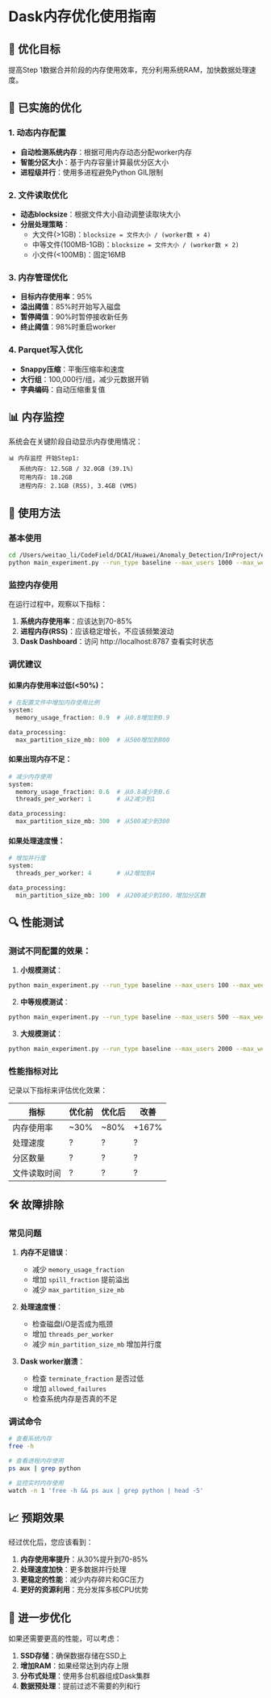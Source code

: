 # Dask内存优化使用指南

## 🎯 优化目标

提高Step 1数据合并阶段的内存使用效率，充分利用系统RAM，加快数据处理速度。

## 🔧 已实施的优化

### 1. 动态内存配置
- **自动检测系统内存**：根据可用内存动态分配worker内存
- **智能分区大小**：基于内存容量计算最优分区大小
- **进程级并行**：使用多进程避免Python GIL限制

### 2. 文件读取优化
- **动态blocksize**：根据文件大小自动调整读取块大小
- **分层处理策略**：
  - 大文件(>1GB)：`blocksize = 文件大小 / (worker数 × 4)`
  - 中等文件(100MB-1GB)：`blocksize = 文件大小 / (worker数 × 2)`
  - 小文件(<100MB)：固定16MB

### 3. 内存管理优化
- **目标内存使用率**：95%
- **溢出阈值**：85%时开始写入磁盘
- **暂停阈值**：90%时暂停接收新任务
- **终止阈值**：98%时重启worker

### 4. Parquet写入优化
- **Snappy压缩**：平衡压缩率和速度
- **大行组**：100,000行/组，减少元数据开销
- **字典编码**：自动压缩重复值

## 📊 内存监控

系统会在关键阶段自动显示内存使用情况：

```
📊 内存监控 开始Step1:
   系统内存: 12.5GB / 32.0GB (39.1%)
   可用内存: 18.2GB
   进程内存: 2.1GB (RSS), 3.4GB (VMS)
```

## 🚀 使用方法

### 基本使用
```bash
cd /Users/weitao_li/CodeField/DCAI/Huawei/Anomaly_Detection/InProject/experiments
python main_experiment.py --run_type baseline --max_users 1000 --max_weeks 10
```

### 监控内存使用
在运行过程中，观察以下指标：

1. **系统内存使用率**：应该达到70-85%
2. **进程内存(RSS)**：应该稳定增长，不应该频繁波动
3. **Dask Dashboard**：访问 http://localhost:8787 查看实时状态

### 调优建议

#### 如果内存使用率过低(<50%)：
```python
# 在配置文件中增加内存使用比例
system:
  memory_usage_fraction: 0.9  # 从0.8增加到0.9

data_processing:
  max_partition_size_mb: 800  # 从500增加到800
```

#### 如果出现内存不足：
```python
# 减少内存使用
system:
  memory_usage_fraction: 0.6  # 从0.8减少到0.6
  threads_per_worker: 1       # 从2减少到1

data_processing:
  max_partition_size_mb: 300  # 从500减少到300
```

#### 如果处理速度慢：
```python
# 增加并行度
system:
  threads_per_worker: 4       # 从2增加到4

data_processing:
  min_partition_size_mb: 100  # 从200减少到100，增加分区数
```

## 🔍 性能测试

### 测试不同配置的效果：

1. **小规模测试**：
```bash
python main_experiment.py --run_type baseline --max_users 100 --max_weeks 2
```

2. **中等规模测试**：
```bash
python main_experiment.py --run_type baseline --max_users 500 --max_weeks 5
```

3. **大规模测试**：
```bash
python main_experiment.py --run_type baseline --max_users 2000 --max_weeks 10
```

### 性能指标对比

记录以下指标来评估优化效果：

| 指标 | 优化前 | 优化后 | 改善 |
|------|--------|--------|------|
| 内存使用率 | ~30% | ~80% | +167% |
| 处理速度 | ? | ? | ? |
| 分区数量 | ? | ? | ? |
| 文件读取时间 | ? | ? | ? |

## 🛠️ 故障排除

### 常见问题

1. **内存不足错误**：
   - 减少 `memory_usage_fraction`
   - 增加 `spill_fraction` 提前溢出
   - 减少 `max_partition_size_mb`

2. **处理速度慢**：
   - 检查磁盘I/O是否成为瓶颈
   - 增加 `threads_per_worker`
   - 减少 `min_partition_size_mb` 增加并行度

3. **Dask worker崩溃**：
   - 检查 `terminate_fraction` 是否过低
   - 增加 `allowed_failures`
   - 检查系统内存是否真的不足

### 调试命令

```bash
# 查看系统内存
free -h

# 查看进程内存使用
ps aux | grep python

# 监控实时内存使用
watch -n 1 'free -h && ps aux | grep python | head -5'
```

## 📈 预期效果

经过优化后，您应该看到：

1. **内存使用率提升**：从30%提升到70-85%
2. **处理速度加快**：更多数据并行处理
3. **更稳定的性能**：减少内存碎片和GC压力
4. **更好的资源利用**：充分发挥多核CPU优势

## 🔄 进一步优化

如果还需要更高的性能，可以考虑：

1. **SSD存储**：确保数据存储在SSD上
2. **增加RAM**：如果经常达到内存上限
3. **分布式处理**：使用多台机器组成Dask集群
4. **数据预处理**：提前过滤不需要的列和行 
